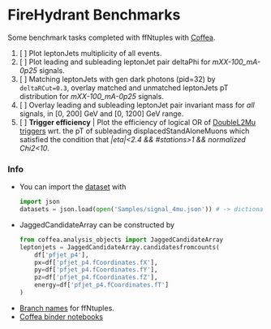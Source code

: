 FireHydrant Benchmarks
=======

Some benchmark tasks completed with ffNtuples with [Coffea](https://github.com/CoffeaTeam/coffea).

1. [ ] Plot leptonJets multiplicity of all events.
2. [ ] Plot leading and subleading leptonJet pair deltaPhi for *mXX-100_mA-0p25* signals.
3. [ ] Matching leptonJets with gen dark photons (pid=32) by `deltaRCut=0.3`, overlay matched and unmatched leptonJets pT distribution for *mXX-100_mA-0p25* signals.
4. [ ] Overlay leading and subleading leptonJet pair invariant mass for *all* signals, in [0, 200] GeV and [0, 1200] GeV range.
5. [ ] **Trigger efficiency** | Plot the efficiency of logical OR of [DoubleL2Mu triggers](../FireHydrant/Tools/trigger.py) wrt. the pT of subleading displacedStandAloneMuons which satisfied the condition that *|eta|<2.4 && #stations>1 && normalized Chi2<10*.


### Info

- You can import the [dataset](./Samples/signal_4mu.json) with
    ```python
    import json
    datasets = json.load(open('Samples/signal_4mu.json')) # -> dictionary {'tag': [files]}
    ```
- JaggedCandidateArray can be constructed by
    ```python
    from coffea.analysis_objects import JaggedCandidateArray
    leptonjets = JaggedCandidateArray.candidatesfromcounts(
        df['pfjet_p4'],
        px=df['pfjet_p4.fCoordinates.fX'],
        py=df['pfjet_p4.fCoordinates.fY'],
        pz=df['pfjet_p4.fCoordinates.fZ'],
        energy=df['pfjet_p4.fCoordinates.fT']
    )
    ```
- [Branch names](../Docs/ffBranchNames.md) for ffNtuples.
- [Coffea binder notebooks](https://github.com/CoffeaTeam/coffea/tree/master/binder)
